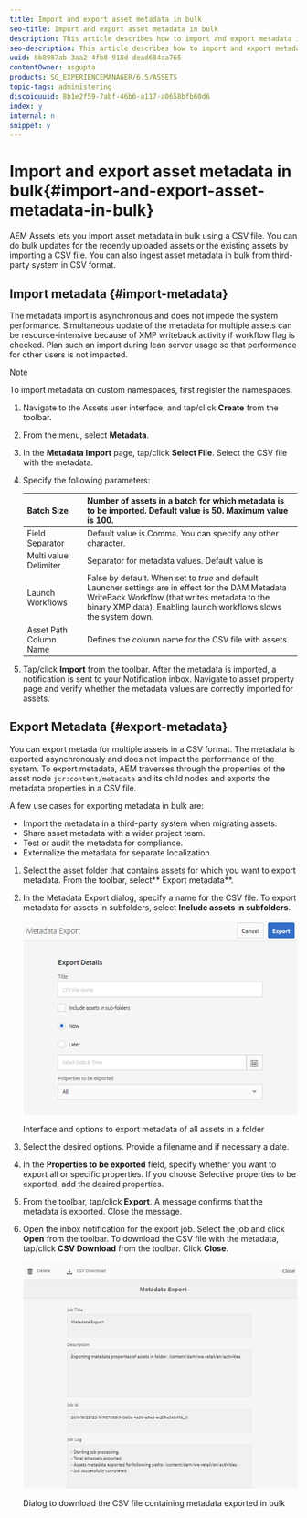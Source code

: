 ```yaml
---
title: Import and export asset metadata in bulk
seo-title: Import and export asset metadata in bulk
description: This article describes how to import and export metadata in bulk.
seo-description: This article describes how to import and export metadata in bulk.
uuid: 8b8987ab-3aa2-4fb8-918d-dead684ca765
contentOwner: asgupta
products: SG_EXPERIENCEMANAGER/6.5/ASSETS
topic-tags: administering
discoiquuid: 8b1e2f59-7abf-46b6-a117-a0658bfb60d6
index: y
internal: n
snippet: y
---
```


# Import and export asset metadata in bulk{#import-and-export-asset-metadata-in-bulk}

AEM Assets lets you import asset metadata in bulk using a CSV file. You can do bulk updates for the recently uploaded assets or the existing assets by importing a CSV file. You can also ingest asset metadata in bulk from third-party system in CSV format.

## Import metadata {#import-metadata}

The metadata import is asynchronous and does not impede the system performance. Simultaneous update of the metadata for multiple assets can be resource-intensive because of XMP writeback activity if workflow flag is checked. Plan such an import during lean server usage so that performance for other users is not impacted.

>[!NOTE]
>
>To import metadata on custom namespaces, first register the namespaces.

1. Navigate to the Assets user interface, and tap/click **Create** from the toolbar.
1. From the menu, select **Metadata**.
1. In the **Metadata Import** page, tap/click **Select File**. Select the CSV file with the metadata.
1. Specify the following parameters:

   | Batch Size |Number of assets in a batch for which metadata is to be imported. Default value is 50. Maximum value is 100. |
   |---|---|
   | Field Separator |Default value is Comma. You can specify any other character. |
   | Multi value Delimiter |Separator for metadata values. Default value is |. |
   | Launch Workflows |False by default. When set to *true* and default Launcher settings are in effect for the DAM Metadata WriteBack Workflow (that writes metadata to the binary XMP data). Enabling launch workflows slows the system down. |
   | Asset Path Column Name |Defines the column name for the CSV file with assets. |

1. Tap/click **Import** from the toolbar. After the metadata is imported, a notification is sent to your Notification inbox. Navigate to asset property page and verify whether the metadata values are correctly imported for assets.

## Export Metadata {#export-metadata}

You can export metada for multiple assets in a CSV format. The metadata is exported asynchronously and does not impact the performance of the system. To export metadata, AEM traverses through the properties of the asset node `jcr:content/metadata` and its child nodes and exports the metadata properties in a CSV file.

A few use cases for exporting metadata in bulk are:

* Import the metadata in a third-party system when migrating assets.
* Share asset metadata with a wider project team.
* Test or audit the metadata for compliance.
* Externalize the metadata for separate localization.

1. Select the asset folder that contains assets for which you want to export metadata. From the toolbar, select** Export metadata**.
1. In the Metadata Export dialog, specify a name for the CSV file. To export metadata for assets in subfolders, select **Include assets in subfolders**.

   ![Interface and options to export metadata of all assets in a folder](assets/export_metadata_page.png)

   Interface and options to export metadata of all assets in a folder

1. Select the desired options. Provide a filename and if necessary a date.  

1. In the **Properties to be exported** field, specify whether you want to export all or specific properties. If you choose Selective properties to be exported, add the desired properties.  

1. From the toolbar, tap/click **Export**. A message confirms that the metadata is exported. Close the message.
1. Open the inbox notification for the export job. Select the job and click **Open** from the toolbar. To download the CSV file with the metadata, tap/click **CSV Download** from the toolbar. Click **Close**.

   ![Dialog  to download the CSV file containing metadata exported in bulk](assets/csv_download.png)

   Dialog  to download the CSV file containing metadata exported in bulk

